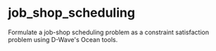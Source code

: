 # job_shop_scheduling
Formulate a job-shop scheduling problem as a constraint satisfaction problem using D-Wave's Ocean tools.
